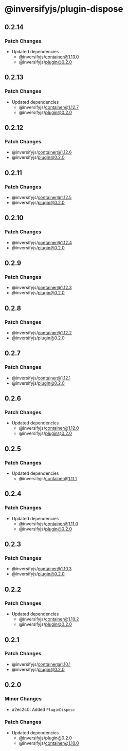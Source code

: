 # @inversifyjs/plugin-dispose

## 0.2.14

### Patch Changes

- Updated dependencies
  - @inversifyjs/container@1.13.0
  - @inversifyjs/plugin@0.2.0

## 0.2.13

### Patch Changes

- Updated dependencies
  - @inversifyjs/container@1.12.7
  - @inversifyjs/plugin@0.2.0

## 0.2.12

### Patch Changes

- @inversifyjs/container@1.12.6
- @inversifyjs/plugin@0.2.0

## 0.2.11

### Patch Changes

- @inversifyjs/container@1.12.5
- @inversifyjs/plugin@0.2.0

## 0.2.10

### Patch Changes

- @inversifyjs/container@1.12.4
- @inversifyjs/plugin@0.2.0

## 0.2.9

### Patch Changes

- @inversifyjs/container@1.12.3
- @inversifyjs/plugin@0.2.0

## 0.2.8

### Patch Changes

- @inversifyjs/container@1.12.2
- @inversifyjs/plugin@0.2.0

## 0.2.7

### Patch Changes

- @inversifyjs/container@1.12.1
- @inversifyjs/plugin@0.2.0

## 0.2.6

### Patch Changes

- Updated dependencies
  - @inversifyjs/container@1.12.0
  - @inversifyjs/plugin@0.2.0

## 0.2.5

### Patch Changes

- Updated dependencies
  - @inversifyjs/container@1.11.1

## 0.2.4

### Patch Changes

- Updated dependencies
  - @inversifyjs/container@1.11.0
  - @inversifyjs/plugin@0.2.0

## 0.2.3

### Patch Changes

- @inversifyjs/container@1.10.3
- @inversifyjs/plugin@0.2.0

## 0.2.2

### Patch Changes

- Updated dependencies
  - @inversifyjs/container@1.10.2
  - @inversifyjs/plugin@0.2.0

## 0.2.1

### Patch Changes

- @inversifyjs/container@1.10.1
- @inversifyjs/plugin@0.2.0

## 0.2.0

### Minor Changes

- a2ec2c0: Added `PluginDispose`

### Patch Changes

- Updated dependencies
  - @inversifyjs/plugin@0.2.0
  - @inversifyjs/container@1.10.0
